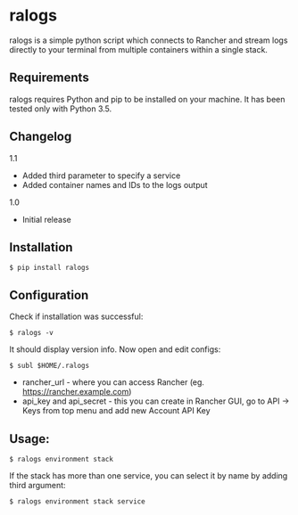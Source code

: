 # ralogs

ralogs is a simple python script which connects to Rancher and stream logs 
directly to your terminal from multiple containers within a single stack.

## Requirements

ralogs requires Python and pip to be installed on your machine. It has been tested only with Python 3.5.

## Changelog

1.1 
- Added third parameter to specify a service
- Added container names and IDs to the logs output

1.0 
- Initial release

## Installation

```
$ pip install ralogs
```

## Configuration

Check if installation was successful:
```
$ ralogs -v
```
It should display version info. Now open and edit configs:
```
$ subl $HOME/.ralogs
```

- rancher_url - where you can access Rancher (eg. https://rancher.example.com)
- api_key and api_secret - this you can create in Rancher GUI, go to API -> Keys from top menu and add new Account API Key 

## Usage:

```
$ ralogs environment stack
```

If the stack has more than one service, you can select it by name by adding third argument:

```
$ ralogs environment stack service
```